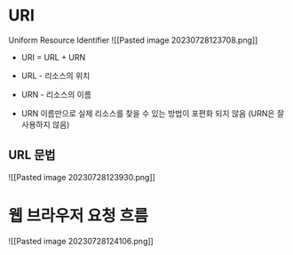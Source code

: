 # URI
Uniform Resource Identifier
![[Pasted image 20230728123708.png]]
- URI = URL + URN
- URL - 리소스의 위치
- URN - 리소스의 이름 

- URN 이름만으로 실제 리소스를 찾을 수 있는 방법이 포편화 되지 않음 (URN은 잘 사용하지 않음)

## URL 문법
![[Pasted image 20230728123930.png]]

# 웹 브라우저 요청 흐름
![[Pasted image 20230728124106.png]]
